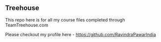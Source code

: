 ## Treehouse

This repo here is for all my course files completed through TeamTreehouse.com

Please checkout my profile here - https://github.com/RavindraPawarIndia